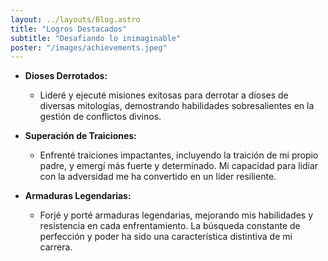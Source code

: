 ```yaml
---
layout: ../layouts/Blog.astro
title: "Logros Destacados"
subtitle: "Desafiando lo inimaginable"
poster: "/images/achievements.jpeg"
---
```


-   **Dioses Derrotados:**

    -   Lideré y ejecuté misiones exitosas para derrotar a dioses de diversas mitologías, demostrando habilidades sobresalientes en la gestión de conflictos divinos.

-   **Superación de Traiciones:**

    -   Enfrenté traiciones impactantes, incluyendo la traición de mi propio padre, y emergí más fuerte y determinado. Mi capacidad para lidiar con la adversidad me ha convertido en un líder resiliente.

-   **Armaduras Legendarias:**
    -   Forjé y porté armaduras legendarias, mejorando mis habilidades y resistencia en cada enfrentamiento. La búsqueda constante de perfección y poder ha sido una característica distintiva de mi carrera.
